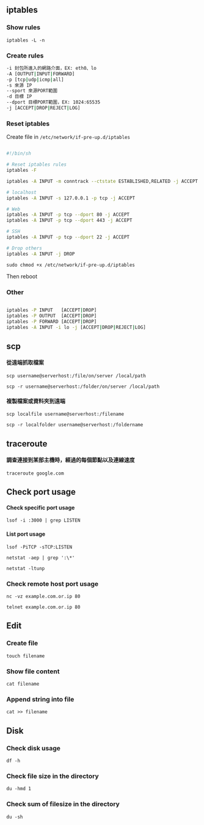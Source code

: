 ## iptables

### Show rules

`iptables -L -n`

### Create rules

```sh
-i 封包所進入的網路介面，EX: eth0、lo
-A [OUTPUT|INPUT|FORWARD]
-p [tcp|udp|icmp|all]
-s 來源 IP
--sport 來源PORT範圍
-d 目標 IP
--dport 目標PORT範圍，EX: 1024:65535
-j [ACCEPT|DROP|REJECT|LOG]

```

### Reset iptables

Create file in `/etc/network/if-pre-up.d/iptables`

```sh

#!/bin/sh

# Reset iptables rules
iptables -F

iptables -A INPUT -m conntrack --ctstate ESTABLISHED,RELATED -j ACCEPT

# localhost
iptables -A INPUT -s 127.0.0.1 -p tcp -j ACCEPT

# Web
iptables -A INPUT -p tcp --dport 80 -j ACCEPT
iptables -A INPUT -p tcp --dport 443 -j ACCEPT

# SSH
iptables -A INPUT -p tcp --dport 22 -j ACCEPT

# Drop others
iptables -A INPUT -j DROP

```

`sudo chmod +x /etc/network/if-pre-up.d/iptables`

Then reboot

### Other

```sh

iptables -P INPUT   [ACCEPT|DROP]    
iptables -P OUTPUT  [ACCEPT|DROP]  
iptables -P FORWARD [ACCEPT|DROP]  
iptables -A INPUT -i lo -j [ACCEPT|DROP|REJECT|LOG]

```

## scp

#### 從遠端抓取檔案

`scp username@serverhost:/file/on/server /local/path`

`scp -r username@serverhost:/folder/on/server /local/path`

#### 複製檔案或資料夾到遠端

`scp localfile username@serverhost:/filename`


`scp -r localfolder username@serverhost:/foldername`

## traceroute

#### 調查連接到某部主機時，經過的每個節點以及連線速度 

`traceroute google.com`

## Check port usage

#### Check specific port usage

`lsof -i :3000 | grep LISTEN`

#### List port usage

`lsof -PiTCP -sTCP:LISTEN`

`netstat -aep | grep ':\*'`

`netstat -ltunp`

### Check remote host port usage

`nc -vz example.com.or.ip 80`

`telnet example.com.or.ip 80`

## Edit

### Create file

`touch filename`

### Show file content

`cat filename`

### Append string into file

`cat >> filename`

## Disk

### Check disk usage

`df -h`

### Check file size in the directory

`du -hmd 1`

### Check sum of filesize in the directory

`du -sh`


